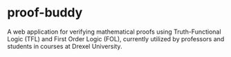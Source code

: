 # proof-buddy
A web application for verifying mathematical proofs using Truth-Functional Logic (TFL) and First Order Logic (FOL), currently utilized by professors and students in courses at Drexel University.
